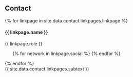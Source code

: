 ## Contact

<!-- Team -->
<section class="bg-light page-section" id="linkpages">
<div class="container">
  <div class="row">
  {% for linkpage in site.data.contact.linkpages.linkpage %}
	<div class="col-sm-4">
	  <div class="team-member">
		<img class="mx-auto rounded-circle" src="{{ linkpage.image }}" alt="">
		<h4>{{ linkpage.name }}</h4>
		<p class="text-muted">{{ linkpage.role }}</p>
		<ul class="list-inline social-buttons">
		{% for network in linkpage.social %}
			<a href="{{ network.url }}">
			  <i class="{{ network.icon }}"></i>
			</a>
		{% endfor %}
		</ul>
	  </div>
	</div>
  {% endfor %}
  </div>
  <div class="row"></div>	
  <div class="row">
	<div class="col-lg-8 mx-auto text-center">
	  <div class="large text-muted">{{ site.data.contact.linkpages.subtext }}</div>
	</div>
  </div>
</div>	
</section>
<!-- End Team -->
